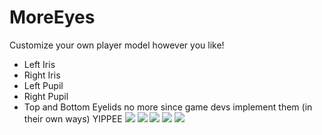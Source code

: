 # MoreEyes

Customize your own player model however you like!

- Left Iris
- Right Iris
- Left Pupil
- Right Pupil
- Top and Bottom Eyelids no more since game devs implement them (in their own ways) YIPPEE
![](https://media.discordapp.net/attachments/1348729665879015565/1348829553048555551/image.png?ex=67dac629&is=67d974a9&hm=9bb4a8a71ad8e40dd3a50435ff33b298a1d1771a9dcdfca33405459ffac69139&=&format=webp&quality=lossless)
![](https://media.discordapp.net/attachments/1348729665879015565/1348802440740475091/image.png?ex=67db55a9&is=67da0429&hm=f6209b16742c8953a93050c75361dfba7c1030105deea0ce3d85975f3edd69e4&=&format=webp&quality=lossless)
![](https://media.discordapp.net/attachments/1348729665879015565/1348798930283921460/image.png?ex=67db5264&is=67da00e4&hm=aa44a8775a06b201eb2b09d78a8dd8e58fee1472920cf500e704bc3f2213e4a5&=&format=webp&quality=lossless)
![](https://media.discordapp.net/attachments/1348729665879015565/1348780867019083776/image.png?ex=67db4191&is=67d9f011&hm=970a1594e9900b40a43956b18829c124cdf7c1f85cf511c907ca408a243f2704&=&format=webp&quality=lossless)
![](https://media.discordapp.net/attachments/1348729665879015565/1348780866683277415/image.png?ex=67db4191&is=67d9f011&hm=fbb1c2e2fdc180bec36b08393ecd0876b9b5f2d7d09b292d1bd9dbeb2aa9139b&=&format=webp&quality=lossless)
